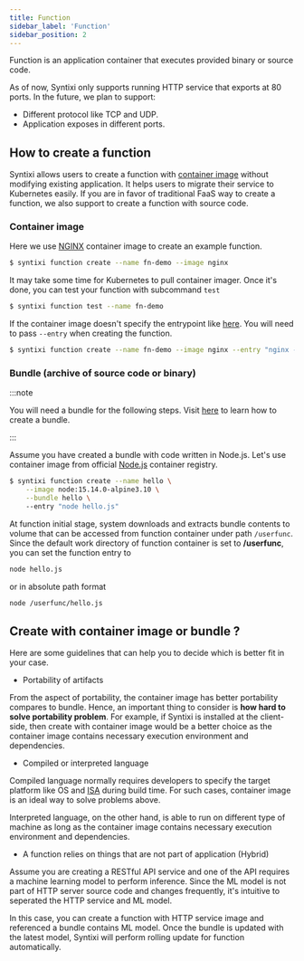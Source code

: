 ```yaml
---
title: Function
sidebar_label: 'Function'
sidebar_position: 2
---
```


Function is an application container that executes provided binary or source code.

As of now, Syntixi only supports running HTTP service that exports at 80 ports. In the future, we plan to support:

* Different protocol like TCP and UDP.
* Application exposes in different ports.

## How to create a function

Syntixi allows users to create a function with [container image](https://www.docker.com/resources/what-container) without
modifying existing application. It helps users to migrate their service to Kubernetes easily. If you are in favor of
traditional FaaS way to create a function, we also support to create a function with source code.

### Container image

Here we use [NGINX](https://hub.docker.com/_/nginx) container image to create an example function.

```sh
$ syntixi function create --name fn-demo --image nginx
```

It may take some time for Kubernetes to pull container imager. Once it's done, you can test your function with
subcommand `test`

```sh
$ syntixi function test --name fn-demo
```

If the container image doesn't specify the entrypoint like [here](https://github.com/nginxinc/docker-nginx/blob/f958fbacada447737319e979db45a1da49123142/mainline/debian/Dockerfile#L116).
You will need to pass `--entry` when creating the function.

```sh
$ syntixi function create --name fn-demo --image nginx --entry "nginx -g daemon off;"
```

### Bundle (archive of source code or binary)

:::note

You will need a bundle for the following steps. Visit [here](bundle.md#single-file) to learn how to create a bundle.

:::

Assume you have created a bundle with code written in Node.js. 
Let's use container image from official [Node.js](https://hub.docker.com/_/node) container registry.

```sh
$ syntixi function create --name hello \
    --image node:15.14.0-alpine3.10 \
    --bundle hello \ 
    --entry "node hello.js"
```

At function initial stage, system downloads and extracts bundle contents to volume that 
can be accessed from function container under path `/userfunc`. Since the default work directory 
of function container is set to **/userfunc**, you can set the function entry to

```bash
node hello.js
```

or in absolute path format

```bash
node /userfunc/hello.js
```

## Create with container image or bundle ?

Here are some guidelines that can help you to decide which is better fit in your case.

* Portability of artifacts

From the aspect of portability, the container image has better portability compares to bundle.
Hence, an important thing to consider is **how hard to solve portability problem**.
For example, if Syntixi is installed at the client-side, then create with container image would be a better choice as 
the container image contains necessary execution environment and dependencies.

* Compiled or interpreted language

Compiled language normally requires developers to specify the target platform like OS and [ISA](https://en.wikipedia.org/wiki/Instruction_set_architecture)
during build time. For such cases, container image is an ideal way to solve problems above.

Interpreted language, on the other hand, is able to run on different type of machine as long as 
the container image contains necessary execution environment and dependencies.

* A function relies on things that are not part of application (Hybrid)

Assume you are creating a RESTful API service and one of the API requires a machine learning model to perform inference.
Since the ML model is not part of HTTP server source code and changes frequently, it's intuitive to seperated the HTTP service
and ML model. 

In this case, you can create a function with HTTP service image and referenced a bundle contains ML model. Once the
bundle is updated with the latest model, Syntixi will perform rolling update for function automatically.